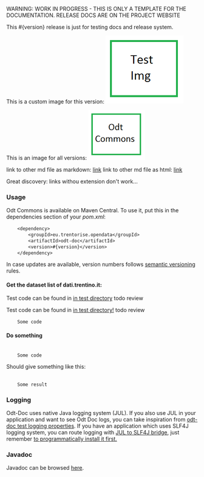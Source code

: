 
<p class="odtdoc-to-strip">
WARNING: WORK IN PROGRESS - THIS IS ONLY A TEMPLATE FOR THE DOCUMENTATION. RELEASE DOCS ARE ON THE PROJECT WEBSITE
</p>



This #{version} release is just for testing docs and release system.


This is a custom image for this version: <img src="img/test-img.png">

This is an image for all versions: <img src="../img/odt-commons-logo-200px.png" width="150px">

link to other md file as markdown: [link](other-file)
link to other md file as html: <a href="other-file">link</a>

Great discovery: links withou extension don't work...


### Usage

Odt Commons is available on Maven Central. To use it, put this in the dependencies section of your _pom.xml_:

```
    <dependency>
        <groupId>eu.trentorise.opendata</groupId>
        <artifactId>odt-doc</artifactId>
        <version>#{version}</version>            
    </dependency>
```

In case updates are available, version numbers follows <a href="http://semver.org/" target="_blank">semantic versioning</a> rules.

#### Get the dataset list of dati.trentino.it:

Test code can be found in <a href="../../src/test/java/eu/trentorise/opendata/commons/test" target="_blank">in test directory</a> todo review

Test code can be found in [in test directory!](../../src/test/java/eu/trentorise/opendata/commons/test) todo review


```
    Some code

```

#### Do something

```

    Some code

```

Should give something like this:

```

    Some result

```



### Logging

Odt-Doc uses native Java logging system (JUL). If you also use JUL in your application and want to see Odt Doc logs, you can take inspiration from [odt-doc test logging properties](src/test/resources/odt.commons.logging.properties).  If you have an application which uses SLF4J logging system, you can route logging with <a href="http://mvnrepository.com/artifact/org.slf4j/jul-to-slf4j" target="_blank">JUL to SLF4J bridge</a>, just remember <a href="http://stackoverflow.com/questions/9117030/jul-to-slf4j-bridge" target="_blank"> to programmatically install it first. </a>


### Javadoc

Javadoc can be browsed <a href="javadoc" target="_blank">here</a>.
